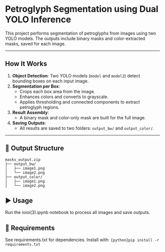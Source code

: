 # Petroglyph Segmentation using Dual YOLO Inference

This project performs segmentation of petroglyphs from images using two YOLO models. The outputs include binary masks and color-extracted masks, saved for each image.

---

## How It Works

1. **Object Detection**: Two YOLO models (`model` and `model2`) detect bounding boxes on each input image.
2. **Segmentation per Box**:
   - Crops each box area from the image.
   - Enhances colors and converts to grayscale.
   - Applies thresholding and connected components to extract petroglyph regions.
3. **Result Assembly**:
   - A binary mask and color-only mask are built for the full image.
4. **Saving Outputs**:
   - All results are saved to two folders: `output_bw/` and `output_color/`.

---

## 📁 Output Structure

```
masks_output.zip
├── output_bw/
│   ├── image1.png 
│   └── image2.png
├── output_color/
│   ├── image1.png 
│   └── image2.png
```

## ▶️ Usage

Run the ioioi(3).ipynb notebook to process all images and save outputs.

## 🔧 Requirements
See requirements.txt for dependencies. Install with:
```{python}pip install -r requirements.txt```

